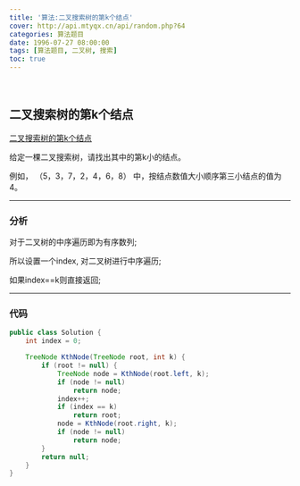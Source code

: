 ```yaml
---
title: '算法:二叉搜索树的第k个结点'
cover: http://api.mtyqx.cn/api/random.php?64
categories: 算法题目
date: 1996-07-27 08:00:00
tags: [算法题目, 二叉树, 搜索]
toc: true
---
```


<br/>

<!--more-->

## 二叉搜索树的第k个结点

[二叉搜索树的第k个结点](https://www.nowcoder.com/practice/ef068f602dde4d28aab2b210e859150a?tpId=13&tqId=11215&tPage=4&rp=1&ru=%2Fta%2Fcoding-interviews&qru=%2Fta%2Fcoding-interviews%2Fquestion-ranking)

给定一棵二叉搜索树，请找出其中的第k小的结点。

例如， （5，3，7，2，4，6，8）  中，按结点数值大小顺序第三小结点的值为4。

****

### 分析

对于二叉树的中序遍历即为有序数列;

所以设置一个index, 对二叉树进行中序遍历;

如果index==k则直接返回;

****

### 代码

```java
public class Solution {
    int index = 0;

    TreeNode KthNode(TreeNode root, int k) {
        if (root != null) {
            TreeNode node = KthNode(root.left, k);
            if (node != null)
                return node;
            index++;
            if (index == k)
                return root;
            node = KthNode(root.right, k);
            if (node != null)
                return node;
        }
        return null;
    }
}
```

